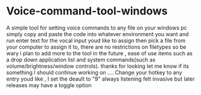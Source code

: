 # Voice-command-tool-windows
A simple tool for setting voice commands to any file on your windows pc
simply copy and paste the code into whatever environment you want and run 
enter text for the vocal input youd like to assign then pick a file from your computer to assign it to, there are no restrictions on filetypes so be wary
i plan to add more to the tool in the future , ease of use items such as a drop down application list and system commands(such as volume/brightness/window controls). 
thanks for looking let me know if its something I should continue working on ....
Change your hotkey to any entry youd like , I set the deault to "9" always listening felt invasive but later releases may have a toggle option 
